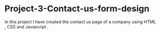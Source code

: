# Project-3-Contact-us-form-design
In this project I have created the contact us page of a company using HTML , CSS and Javascript . 
